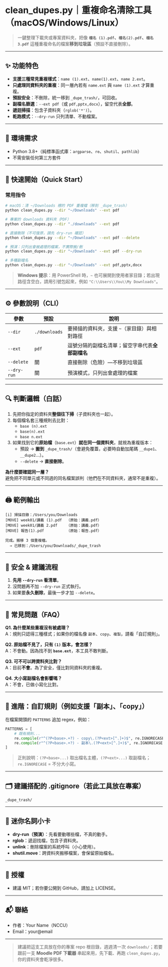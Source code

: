 # clean_dupes.py｜重複命名清除工具（macOS/Windows/Linux）

> 一鍵整理下載夾或專案資料夾，把像 **`檔名 (1).pdf`、`檔名(2).pdf`、`檔名 3.pdf`** 這種重複命名的檔案**移到垃圾區**（預設不直接刪除）。

---

## ✨ 功能特色
- **支援三種常見重複樣式**：`name (1).ext`、`name(1).ext`、`name 2.ext`。
- **只處理同資料夾的重複**：同一層內若有 `name.ext` 與 `name (1).ext` 才算重複。
- **預設安全**：不刪除，統一移到 `_dupe_trash/`，可回收。
- **副檔名篩選**：`--ext pdf`（或 `pdf,pptx,docx`），留空代表**全部**。
- **遞迴掃描**：包含子資料夾（`rglob('*')`）。
- **乾跑模式**：`--dry-run` 只列清單、不動檔案。

---

## 🧰 環境需求
- Python 3.8+（純標準函式庫：`argparse`、`re`、`shutil`、`pathlib`）
- 不需安裝任何第三方套件

---

## 🚀 快速開始（Quick Start）

### 常用指令
```bash
# macOS：清 ~/Downloads 裡的 PDF 重複檔（移到 _dupe_trash）
python clean_dupes.py --dir "~/Downloads" --ext pdf

# 專案的 downloads 資料夾（PDF）
python clean_dupes.py --dir "./downloads" --ext pdf

# 直接刪除（不可復原，請先 dry-run 確認）
python clean_dupes.py --dir "~/Downloads" --ext pdf --delete

# 預演：只列出會被處理的檔案，不實際搬/刪
python clean_dupes.py --dir "~/Downloads" --ext pdf --dry-run

# 多種副檔名
python clean_dupes.py --dir "~/Downloads" --ext pdf,pptx,docx
```

> **Windows 提示**：用 PowerShell 時，`~` 也可展開到使用者家目錄；若出現路徑含空白，請用引號包起來，例如 `"C:\\Users\\You\\My Downloads"`。

---

## ⚙️ 參數說明（CLI）
| 參數 | 預設 | 說明 |
|---|---|---|
| `--dir` | `./downloads` | 要掃描的資料夾，支援 `~`（家目錄）與相對路徑 |
| `--ext` | `pdf` | 逗號分隔的副檔名清單；留空字串代表**全部副檔名** |
| `--delete` | 關 | 直接刪除（危險）—不移到垃圾區 |
| `--dry-run` | 關 | 預演模式，只列出會處理的檔案 |

---

## 🔍 判斷邏輯（白話）
1. 先把你指定的資料夾**整個往下掃**（子資料夾也一起）。
2. 每個檔名套三種規則去比對：
   - `base (n).ext`  
   - `base(n).ext`  
   - `base n.ext`
3. 如果找到它的**原始檔**（`base.ext`）**就在同一個資料夾**，就視為重複版本：
   - 預設 → **搬到** `_dupe_trash/`（會避免覆蓋，必要時自動加尾碼 `__dupe1`、`__dupe2`…）。
   - `--delete` → **直接刪除**。

**為什麼要確認同一層？**  
避免把不同單元或不同週的同名檔案誤判（他們在不同資料夾，通常不是重複）。

---

## 🖨️ 範例輸出
```
[i] 掃描目錄：/Users/you/Downloads
[MOVE] week01/講義 (1).pdf  （原始：講義.pdf）
[MOVE] week01/講義 2.pdf    （原始：講義.pdf）
[MOVE] 報告(1).pdf          （原始：報告.pdf）

完成。搬移 3 個重複檔。
  → 已移到：/Users/you/Downloads/_dupe_trash
```

---

## 🧪 安全 & 建議流程
1. **先用 `--dry-run` 看清單**。
2. 沒問題再不加 `--dry-run` 正式執行。
3. 如果要**永久刪除**，最後一步才加 `--delete`。

---

## 🧯 常見問題（FAQ）
**Q1. 為什麼某些重複沒有被處理？**  
A：規則只認得三種樣式；如果你的檔名像 `副本`、`copy`、`複製`，請看「自訂規則」。

**Q2. 原始檔不見了，只有 `(1)` 版本，會怎樣？**  
A：不會動。因為找不到 **`base.ext`**，本工具不敢判斷。

**Q3. 可不可以跨資料夾比對？**  
A：目前**不會**。為了安全，僅比對同資料夾的重複。

**Q4. 大小寫副檔名會影響嗎？**  
A：不會，已做小寫化比對。

---

## 🧩 進階：自訂規則（例如支援「副本」、「copy」）
在檔案開頭的 `PATTERNS` 追加 regex，例如：
```python
PATTERNS = [
    # 既有規則...
    re.compile(r"^(?P<base>.+?) - copy\.(?P<ext>[^.]+)$", re.IGNORECASE),
    re.compile(r"^(?P<base>.+?) - 副本\.(?P<ext>[^.]+)$", re.IGNORECASE),
]
```
> 正則說明：`(?P<base>...)` 取出檔名主體，`(?P<ext>...)` 取副檔名；`re.IGNORECASE` = 不分大小寫。

---

## 🗂️ 建議搭配的 .gitignore（若此工具放在專案）
```
_dupe_trash/
```

---

## 🧠 迷你名詞小卡
- **dry-run（預演）**：先看要動哪些檔，不真的動手。
- **rglob**：遞迴找檔，包含子資料夾。
- **unlink**：刪除檔案的系統呼叫（小心使用）。
- **shutil.move**：跨資料夾搬移檔案，會保留原始檔名。

---

## 🧾 授權
- 建議 MIT；若你要公開到 GitHub，請加上 LICENSE。

---

## 📬 聯絡
- 作者：Your Name（NCCU）
- Email：your@email

---

> 建議把這支工具放在你的專案 repo 根目錄，週週清一次 `downloads/`；若要跟前一支 **Moodle PDF 下載器** 串起來用，先下載、再跑 `clean_dupes.py`，你的資料夾會乾淨很多。